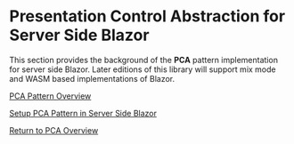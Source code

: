 # Presentation Control Abstraction for Server Side Blazor
This section provides the background of the **PCA** pattern implementation for server side Blazor. Later editions of this library will support mix mode and WASM based implementations of Blazor.


[PCA Pattern Overview](/Docs/Blazor/pcapattern.md)

[Setup PCA Pattern in Server Side Blazor](/Docs/Blazor/setup.md)

[Return to PCA Overview](/Docs/Readme.md)
